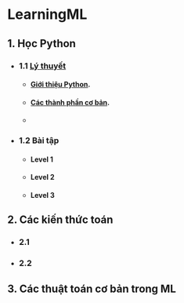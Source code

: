 # LearningML
 ## 1. Học Python  
 * ###  1.1 [Lý thuyết](https://github.com/trtuancs/LearningML/tree/master/1.%20H%E1%BB%8Dc%20Python/1.1%20L%C3%BD%20thuy%E1%BA%BFt)  
      * #### [Giới thiệu Python](https://github.com/trtuancs/LearningML/blob/master/1.%20H%E1%BB%8Dc%20Python/1.1%20L%C3%BD%20thuy%E1%BA%BFt/1.%20Gi%E1%BB%9Bi%20thi%E1%BB%87u%20Python.md).  
      * #### [Các thành phần cơ bản](https://github.com/trtuancs/LearningML/blob/master/1.%20H%E1%BB%8Dc%20Python/1.1%20L%C3%BD%20thuy%E1%BA%BFt/2.%20C%C3%A1c%20th%C3%A0nh%20ph%E1%BA%A7n%20c%C6%A1%20b%E1%BA%A3n.md).  
	  * #### 
* ###  1.2 Bài tập  
  * #### Level 1  
  * #### Level 2  
  * #### Level 3  
 ## 2. Các kiến thức toán  
 * ###  2.1  
 * ###  2.2
 ## 3. Các thuật toán cơ bản trong ML    
